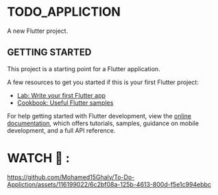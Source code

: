 # TODO_APPLICTION

A new Flutter project.

## GETTING STARTED

This project is a starting point for a Flutter application.

A few resources to get you started if this is your first Flutter project:

- [Lab: Write your first Flutter app](https://docs.flutter.dev/get-started/codelab)
- [Cookbook: Useful Flutter samples](https://docs.flutter.dev/cookbook)

For help getting started with Flutter development, view the
[online documentation](https://docs.flutter.dev/), which offers tutorials,
samples, guidance on mobile development, and a full API reference.



# WATCH 📱 : 
https://github.com/Mohamed15Ghaly/To-Do-Appliction/assets/116199022/6c2bf08a-125b-4613-800d-f5e1c994ebbc

